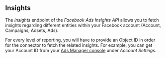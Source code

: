 ## Insights

The *Insights* endpoint of the _Facebook Ads Insights API_ allows you to fetch insights regarding different entities within your Facebook account (Account, Campaigns, Adsets, Ads).

For every level of reporting, you will have to provide an Object ID in order for the connector to fetch the related insights. For example, you can get your Account ID from your [Ads Manager console](https://business.facebook.com/ads/manager/account_settings/information) under _Account Settings_.